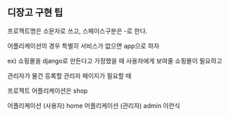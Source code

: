 ## 디장고 구현 팁

프로젝트명은 소문자로 쓰고, 스페이스구분은 -로 
한다.

어플리케이션의 경우 특별히 서비스가 없으면 app으로 하자

ex) 쇼핑몰을 django로 만든다고 가정했을 때
사용자에게 보여줄 쇼핑몰이 필요하고

관리자가 물건 등록할 관리자 페이지가 필요할 때

프로젝트 어플리케이션은 shop

어플리케이션 (사용자) home
어플리케이션 (관리자) admin
이런식
<!--stackedit_data:
eyJoaXN0b3J5IjpbMjY0MTUzMzM2XX0=
-->